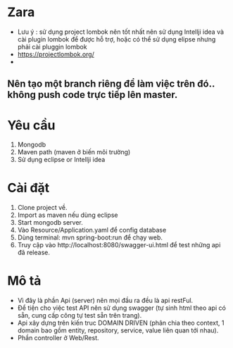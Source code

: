 # Zara
- Lưu ý : sử dụng project lombok nên tốt nhất nên sử dụng Intellji idea và cài plugin lombok để được hỗ trợ, hoặc có thể sử dụng elipse nhưng phải cài pluggin lombok
- https://projectlombok.org/
- 
## Nên tạo một branch riêng để làm việc trên đó.. không push code trực tiếp lên master.

# Yêu cầu 
1. Mongodb
3. Maven path (maven ở biến môi trường)
4. Sử dụng eclipse or Intellji idea

# Cài đặt
1. Clone project về.
2. Import as maven nếu dùng eclipse
3. Start mongodb server.
3. Vào Resource/Application.yaml để config database
4. Dùng terminal: mvn spring-boot:run để chạy web.
5. Truy cập vào http://localhost:8080/swagger-ui.html để test những api đã release.

# Mô tả

- Vì đây là phần Api (server) nên mọi đầu ra đều là api restFul.
- Để tiện cho việc test API nên sử dụng swagger (tự sinh html theo api có sẵn, cung cấp công tự test sẵn trên trang).
- Api xây dựng trên kiến truc DOMAIN DRIVEN (phân chia theo context, 1 domain bao gồm entity, repository, service, value liên quan tới nhau).
- Phần controller ở Web/Rest.
